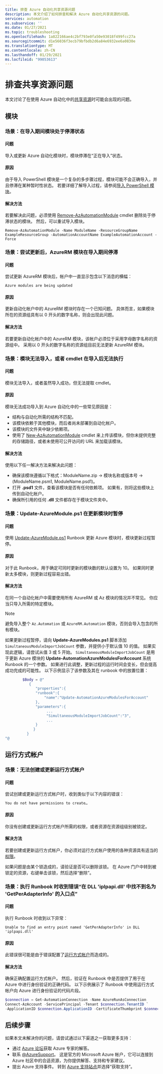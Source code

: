 ```yaml
---
title: 排查 Azure 自动化共享资源问题
description: 本文介绍了如何排查和解决 Azure 自动化共享资源的问题。
services: automation
ms.subservice: ''
ms.date: 01/27/2021
ms.topic: troubleshooting
ms.openlocfilehash: 1a822166ae4c2bf793e0fa50e93018f499fcc27a
ms.sourcegitcommit: d1e56036f3ecb79bfbdb2d6a84e6932ee6a0830e
ms.translationtype: MT
ms.contentlocale: zh-CN
ms.lasthandoff: 01/29/2021
ms.locfileid: "99053613"
---
```

# <a name="troubleshoot-shared-resource-issues"></a>排查共享资源问题

本文讨论了在使用 Azure 自动化中的[共享资源](../automation-intro.md#shared-resources)时可能会出现的问题。

## <a name="modules"></a>模块

### <a name="scenario-a-module-is-stuck-during-import"></a><a name="module-stuck-importing"></a>场景：在导入期间模块处于停滞状态

#### <a name="issue"></a>问题

导入或更新 Azure 自动化模块时，模块停滞在“正在导入”状态。

#### <a name="cause"></a>原因

由于导入 PowerShell 模块是一个复杂的多步骤过程，模块可能不会正确导入，并且停滞在某种暂时性状态。 若要详细了解导入过程，请参阅[导入 PowerShell 模块](/powershell/scripting/developer/module/importing-a-powershell-module#the-importing-process)。

#### <a name="resolution"></a>解决方法

若要解决此问题，必须使用 [Remove-AzAutomationModule](/powershell/module/Az.Automation/Remove-AzAutomationModule) cmdlet 删除处于停滞状态的模块。 然后，可以重试导入模块。

```azurepowershell-interactive
Remove-AzAutomationModule -Name ModuleName -ResourceGroupName ExampleResourceGroup -AutomationAccountName ExampleAutomationAccount -Force
```

### <a name="scenario-azurerm-modules-are-stuck-during-import-after-an-update-attempt"></a><a name="update-azure-modules-importing"></a>场景：尝试更新后，AzureRM 模块在导入期间停滞

#### <a name="issue"></a>问题

尝试更新 AzureRM 模块后，帐户中一直显示包含以下消息的横幅：

```error
Azure modules are being updated
```

#### <a name="cause"></a>原因

更新自动化帐户中的 AzureRM 模块时存在一个已知问题。 具体而言，如果模块所在的资源组具有以 0 开头的数字名称，则会出现此问题。

#### <a name="resolution"></a>解决方法

若要更新自动化帐户中的 AzureRM 模块，该帐户必须位于采用字母数字名称的资源组中。 采用以 0 开头的数字名称的资源组目前无法更新 AzureRM 模块。

### <a name="scenario-module-fails-to-import-or-cmdlets-cant-be-executed-after-importing"></a><a name="module-fails-to-import"></a>场景：模块无法导入，或者 cmdlet 在导入后无法执行

#### <a name="issue"></a>问题

模块无法导入，或者虽然导入成功，但无法提取 cmdlet。

#### <a name="cause"></a>原因

模块无法成功导入到 Azure 自动化中的一些常见原因是：

* 结构与自动化所需的结构不匹配。
* 该模块依赖于其他模块，而后者尚未部署到自动化帐户。
* 该模块的文件夹中缺少依赖项。
* 使用了 [New-AzAutomationModule](/powershell/module/Az.Automation/New-AzAutomationModule) cmdlet 来上传该模块，但你未提供完整的存储路径，或者未使用可公开访问的 URL 来加载该模块。

#### <a name="resolution"></a>解决方法

使用以下任一解决方法来解决此问题：

* 确保该模块遵循以下格式：ModuleName.zip -> 模块名称或版本号 -> (ModuleName.psm1, ModuleName.psd1)。
* 打开 **.psd1** 文件，查看该模块是否有任何依赖项。 如果有，则将这些模块上传到自动化帐户。
* 确保所引用的任何 **.dll** 文件都存在于模块文件夹中。

### <a name="scenario-update-azuremoduleps1-suspends-when-updating-modules"></a><a name="all-modules-suspended"></a>场景：Update-AzureModule.ps1 在更新模块时暂停

#### <a name="issue"></a>问题

使用 [Update-AzureModule.ps1](https://github.com/azureautomation/runbooks/blob/master/Utility/ARM/Update-AzureModule.ps1) Runbook 更新 Azure 模块时，模块更新过程暂停。

#### <a name="cause"></a>原因

对于此 Runbook，用于确定可同时更新的模块数的默认设置为 10。 如果同时更新太多模块，则更新过程容易出错。

#### <a name="resolution"></a>解决方法

在同一个自动化帐户中需要使用所有 AzureRM 或 Az 模块的情况并不常见。 你应当只导入所需的特定模块。

> [!NOTE]
> 避免导入整个 `Az.Automation` 或 `AzureRM.Automation` 模块，否则会导入包含的所有模块。

如果更新过程暂停，请向 **Update-AzureModules.ps1** 脚本添加 `SimultaneousModuleImportJobCount` 参数，并提供小于默认值 10 的值。 如果实现此逻辑，请尝试从值 3 或 5 开始。 `SimultaneousModuleImportJobCount` 是用于更新 Azure 模块的 **Update-AutomationAzureModulesForAccount** 系统 Runbook 的一个参数。 如果进行此调整，更新过程的运行时间会变长，但会提高成功完成的可能性。 以下示例显示了该参数及其在 runbook 中的放置位置：

 ```powershell
         $Body = @"
            {
               "properties":{
               "runbook":{
                   "name":"Update-AutomationAzureModulesForAccount"
               },
               "parameters":{
                    ...
                    "SimultaneousModuleImportJobCount":"3",
                    ... 
               }
              }
           }
"@
```

## <a name="run-as-accounts"></a>运行方式帐户

### <a name="scenario-youre-unable-to-create-or-update-a-run-as-account"></a><a name="unable-create-update"></a>场景：无法创建或更新运行方式帐户

#### <a name="issue"></a>问题

尝试创建或更新运行方式帐户时，收到类似于以下内容的错误：

```error
You do not have permissions to create…
```

#### <a name="cause"></a>原因

你没有创建或更新运行方式帐户所需的权限，或者资源在资源组级别被锁定。

#### <a name="resolution"></a>解决方法

若要创建或更新运行方式帐户，你必须对运行方式帐户使用的各种资源具有适当的[权限](../automation-security-overview.md#permissions)。

如果问题是由某个锁造成的，请验证是否可以删除该锁。 在 Azure 门户中转到被锁定的资源，右键单击该锁，然后选择“删除”。

### <a name="scenario-you-receive-the-error-unable-to-find-an-entry-point-named-getperadapterinfo-in-dll-iplpapidll-when-executing-a-runbook"></a><a name="iphelper"></a>场景：执行 Runbook 时收到错误“在 DLL 'iplpapi.dll' 中找不到名为 'GetPerAdapterInfo' 的入口点”

#### <a name="issue"></a>问题

执行 Runbook 时收到以下异常：

```error
Unable to find an entry point named 'GetPerAdapterInfo' in DLL 'iplpapi.dll'
```

#### <a name="cause"></a>原因

此错误很可能是由于错误配置了[运行方式帐户](../automation-security-overview.md)而造成的。

#### <a name="resolution"></a>解决方法

确保正确配置运行方式帐户。 然后，验证在 Runbook 中是否提供了用于在 Azure 中进行身份验证的正确代码。 以下示例展示了 Runbook 中使用运行方式帐户向 Azure 进行身份验证的代码片段。

```powershell
$connection = Get-AutomationConnection -Name AzureRunAsConnection
Connect-AzAccount -ServicePrincipal -Tenant $connection.TenantID `
-ApplicationID $connection.ApplicationID -CertificateThumbprint $connection.CertificateThumbprint
```

## <a name="next-steps"></a>后续步骤

如果本文未解决你的问题，请尝试通过以下渠道之一获取更多支持：

* 通过 [Azure 论坛](https://azure.microsoft.com/support/forums/)获取 Azure 专家的解答。
* 联系 [@AzureSupport](https://twitter.com/azuresupport)。 这是官方的 Microsoft Azure 帐户，它可以连接到 Azure 社区中的合适资源，为你提供解答、支持和专家建议。
* 提出 Azure 支持事件。 转到 [Azure 支持站点](https://azure.microsoft.com/support/options/)并选择“获取支持”。